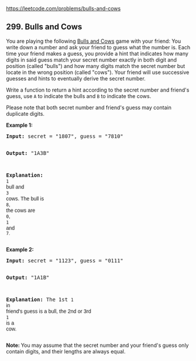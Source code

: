 https://leetcode.com/problems/bulls-and-cows

## 299. Bulls and Cows

<div><p>You are playing the following <a href="https://en.wikipedia.org/wiki/Bulls_and_Cows" target="_blank">Bulls and Cows</a> game with your friend: You write down a number and ask your friend to guess what the number is. Each time your friend makes a guess, you provide a hint that indicates how many digits in said guess match your secret number exactly in both digit and position (called "bulls") and how many digits match the secret number but locate in the wrong position (called "cows"). Your friend will use successive guesses and hints to eventually derive the secret number.</p>
<p>Write a function to return a hint according to the secret number and friend's guess, use <code>A</code> to indicate the bulls and <code>B</code> to indicate the cows. </p>
<p>Please note that both secret number and friend's guess may contain duplicate digits.</p>
<p><strong>Example 1:</strong></p>
<pre><strong>Input:</strong> secret = "1807", guess = "7810"

<strong>Output:</strong> "1A3B"

<strong>Explanation:</strong> <code>1</code><span style='font-family: sans-serif, Arial, Verdana, "Trebuchet MS";'> bull and </span><code>3</code><span style='font-family: sans-serif, Arial, Verdana, "Trebuchet MS";'> cows. The bull is </span><code>8</code><span style='font-family: sans-serif, Arial, Verdana, "Trebuchet MS";'>, the cows are </span><code>0</code><span style='font-family: sans-serif, Arial, Verdana, "Trebuchet MS";'>, </span><code>1</code><span style='font-family: sans-serif, Arial, Verdana, "Trebuchet MS";'> and </span><code>7<font face="sans-serif, Arial, Verdana, Trebuchet MS">.</font></code></pre>
<p><strong>Example 2:</strong></p>
<pre><strong>Input:</strong> secret = "1123", guess = "0111"

<strong>Output:</strong> "1A1B"

<strong>Explanation: </strong>The 1st <code>1 </code><span style='font-family: sans-serif, Arial, Verdana, "Trebuchet MS";'>in friend's guess is a bull, the 2nd or 3rd </span><code>1</code><span style='font-family: sans-serif, Arial, Verdana, "Trebuchet MS";'> is a cow</span><span style='font-family: sans-serif, Arial, Verdana, "Trebuchet MS";'>.</span></pre>
<p><strong>Note: </strong>You may assume that the secret number and your friend's guess only contain digits, and their lengths are always equal.</p></div>
